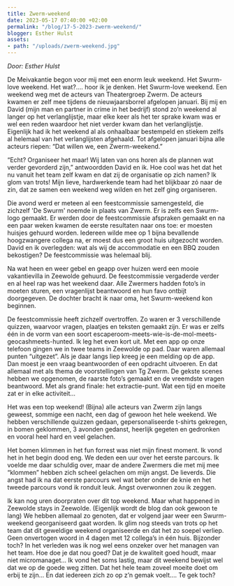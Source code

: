 ```yaml
---
title: Zwerm-weekend
date: 2023-05-17 07:40:00 +02:00
permalink: "/blog/17-5-2023-zwerm-weekend/"
blogger: Esther Hulst
assets:
- path: "/uploads/zwerm-weekend.jpg"
---
```


*Door: Esther Hulst*

De Meivakantie begon voor mij met een enorm leuk weekend. Het Swurm-love weekend. Het wat?…. hoor ik je denken. Het Swurm-love weekend. Een weekend weg met de acteurs van Theatergroep Zwerm. De acteurs kwamen er zelf mee tijdens de nieuwjaarsborrel afgelopen januari. Bij mij en David (mijn man en partner in crime in het bedrijf) stond zo’n weekend al langer op het verlanglijstje, maar elke keer als het ter sprake kwam was er wel een reden waardoor het niet verder kwam dan het verlanglijstje. Eigenlijk had ik het weekend al als onhaalbaar bestempeld en stiekem zelfs al helemaal van het verlanglijsten afgehaald. Tot afgelopen januari bijna alle acteurs riepen: “Dat willen we, een Zwerm-weekend.”

“Echt? Organiseer het maar! Wij laten van ons horen als de plannen wat verder gevorderd zijn,” antwoordden David en ik. Hoe cool was het dat het nu vanuit het team zelf kwam en dat zij de organisatie op zich namen? Ik glom van trots! Mijn lieve, hardwerkende team had het blijkbaar zó naar de zin, dat ze samen een weekend weg wilden en het zelf ging organiseren.

Die avond werd er meteen al een feestcommissie samengesteld, die zichzelf 'De Swurm' noemde in plaats van Zwerm. Er is zelfs een Swurm-logo gemaakt. Er werden door de feestcommissie afspraken gemaakt en na een paar weken kwamen de eerste resultaten naar ons toe: er moesten huisjes gehuurd worden. Iedereen wilde mee op 1 bijna bevallende hoogzwangere collega na, er moest dus een groot huis uitgezocht worden. David en ik overlegden: wat als wij de accommodatie en een BBQ zouden bekostigen? De feestcommissie was helemaal blij. 

Na wat heen en weer gebel en geapp over huizen werd een mooie vakantievilla in Zeewolde gehuurd. De feestcommissie vergaderde verder en al heel rap was het weekend daar. Alle Zwermers hadden foto’s in moeten sturen, een vragenlijst beantwoord en hun favo ontbijt doorgegeven. De dochter bracht ik naar oma, het Swurm-weekend kon beginnen. 

De feestcommissie heeft zichzelf overtroffen. Zo waren er 3 verschillende quizzen, waarvoor vragen, plaatjes en teksten gemaakt zijn. Er was er zelfs één in de vorm van een soort escaperoom-meets-wie-is-de-mol-meets-geocashmeets-hunted. Ik leg het even kort uit. Met een app op onze telefoon gingen we in twee teams in Zeewolde op pad. Daar waren allemaal punten “uitgezet”. Als je daar langs liep kreeg je een melding op de app. Dan moest je een vraag beantwoorden of een opdracht uitvoeren. En dat allemaal met als thema de voorstellingen van Tg Zwerm. De gekste scenes hebben we opgenomen, de raarste foto’s gemaakt en de vreemdste vragen beantwoord. Met als grand finale: het extractie-punt. Wat een tijd en moeite zat er in elke activiteit...

Het was een top weekend! (Bijna) alle acteurs van Zwerm zijn langs geweest, sommige een nacht, een dag of gewoon het hele weekend. We hebben verschillende quizzen gedaan, gepersonaliseerde t-shirts gekregen, in bomen geklommen, 3 avonden gedanst, heerlijk gegeten en gedronken en vooral heel hard en veel gelachen. 

Het bomen klimmen in het fun forrest was niet mijn finest moment. Ik vond het in het begin dood eng. We deden een uur over het eerste parcours. Ik voelde me daar schuldig over, maar de andere Zwermers die met mij mee “klommen” hebben zich scheel gelachen om mijn angst. De lieverds. Die angst had ik na dat eerste parcours wel wat beter onder de knie en het tweede parcours vond ik ronduit leuk. Angst overwonnen zou ik zeggen.

Ik kan nog uren doorpraten over dit top weekend. Maar what happened in Zeewolde stays in Zeewolde. (Eigenlijk wordt de blog dan ook gewoon te lang) We hebben allemaal zo genoten, dat er volgend jaar weer een Swurm-weekend georganiseerd gaat worden. Ik glim nog steeds van trots op het team dat dit geweldige weekend organiseerde en dat het zo soepel verliep. Geen onvertogen woord in 4 dagen met 12 collega’s in één huis. Bijzonder toch? In het verleden was ik nog wel eens onzeker over het managen van het team. Hoe doe je dat nou goed? Dat je de kwaliteit goed houdt, maar niet micromanaget… Ik vond het soms lastig, maar dit weekend bewijst wel dat we op de goede weg zitten. Dat het hele team zoveel moeite doet om erbij te zijn... En dat iedereen zich zo op z’n gemak voelt…. Te gek toch?
